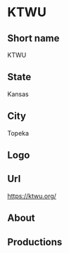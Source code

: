 # KTWU

## Short name

KTWU

## State

Kansas

## City

Topeka

## Logo

## Url

https://ktwu.org/

## About

## Productions 
 
